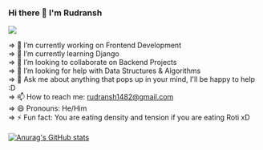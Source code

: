 ### Hi there 👋 I'm Rudransh 

![](https://komarev.com/ghpvc/?username=Red-0111)


=> 🔭 I’m currently working on Frontend Development <br/>
=> 🌱 I’m currently learning Django <br/>
=> 👯 I’m looking to collaborate on Backend Projects <br/>
=> 🤔 I’m looking for help with Data Structures & Algorithms <br/>
=> 💬 Ask me about anything that pops up in your mind, I'll be happy to help :D <br/>
=> 📫 How to reach me: rudransh1482@gmail.com <br/>
=> 😄 Pronouns: He/Him <br/>
=> ⚡ Fun fact: You are eating density and tension if you are eating Roti xD <br/>
<br/>
[![Anurag's GitHub stats](https://github-readme-stats.vercel.app/api?username=Red-0111)](https://github.com/anuraghazra/github-readme-stats)
